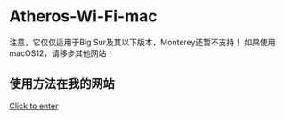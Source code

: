 # Atheros-Wi-Fi-mac
注意，它仅仅适用于Big Sur及其以下版本，Monterey还暂不支持！
如果使用macOS12，请移步其他网站！

## 使用方法在我的网站
<a href="https://www.asly.top/archives/17/"> Click to enter <a/>

